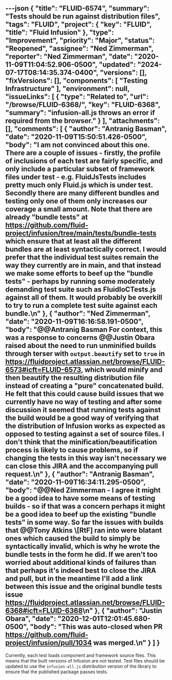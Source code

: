 ---json
{
  "title": "FLUID-6574",
  "summary": "Tests should be run against distribution files",
  "tags": "FLUID",
  "project": {
    "key": "FLUID",
    "title": "Fluid Infusion"
  },
  "type": "Improvement",
  "priority": "Major",
  "status": "Reopened",
  "assignee": "Ned Zimmerman",
  "reporter": "Ned Zimmerman",
  "date": "2020-11-09T11:04:52.906-0500",
  "updated": "2024-07-17T08:14:35.374-0400",
  "versions": [],
  "fixVersions": [],
  "components": [
    "Testing Infrastructure"
  ],
  "environment": null,
  "issueLinks": [
    {
      "type": "Related to",
      "url": "/browse/FLUID-6368/",
      "key": "FLUID-6368",
      "summary": "infusion-all.js throws an error if required from the browser."
    }
  ],
  "attachments": [],
  "comments": [
    {
      "author": "Antranig Basman",
      "date": "2020-11-09T15:50:51.426-0500",
      "body": "I am not convinced about this one. There are a couple of issues - firstly, the profile of inclusions of each test are fairly specific, and only include a particular subset of framework files under test - e.g. FluidJsTests includes pretty much only Fluid.js which is under test. Secondly there are many different bundles and testing only one of them only increases our coverage a small amount. Note that there are already \"bundle tests\" at <https://github.com/fluid-project/infusion/tree/main/tests/bundle-tests> which ensure that at least all the different bundles are at least syntactically correct. I would prefer that the individual test suites remain the way they currently are in main, and that instead we make some efforts to beef up the \"bundle tests\" - perhaps by running some moderately demanding test suite such as FluidIoCTests.js against all of them. It would probably be overkill to try to run a complete test suite against each bundle.\n"
    },
    {
      "author": "Ned Zimmerman",
      "date": "2020-11-09T16:16:58.191-0500",
      "body": "@@Antranig Basman For context, this was a response to concerns @@Justin Obara raised about the need to run unminified builds through terser with `output.beautify` set to `true` in <https://fluidproject.atlassian.net/browse/FLUID-6573#icft=FLUID-6573>, which would minify and then beautify the resulting distribution file instead of creating a \"pure\" concatenated build. He felt that this could cause build issues that we currently have no way of testing and after some discussion it seemed that running tests against the build would be a good way of verifying that the distribution of Infusion works as expected as opposed to testing against a set of source files. I don't think that the minification/beautification process is likely to cause problems, so if changing the tests in this way isn't necessary we can close this JIRA and the accompanying pull request.\n"
    },
    {
      "author": "Antranig Basman",
      "date": "2020-11-09T16:34:11.295-0500",
      "body": "@@Ned Zimmerman - I agree it might be a good idea to have some means of testing builds - so if that was a concern perhaps it might be a good idea to beef up the existing \"bundle tests\" in some way. So far the issues with builds that @@Tony Atkins \\[RtF] ran into were blatant ones which caused the build to simply be syntactically invalid, which is why he wrote the bundle tests in the form he did. If we aren't too worried about additional kinds of failures than that perhaps it's indeed best to close the JIRA and pull, but in the meantime I'll add a link between this issue and the original bundle tests issue <https://fluidproject.atlassian.net/browse/FLUID-6368#icft=FLUID-6368>\n"
    },
    {
      "author": "Justin Obara",
      "date": "2020-12-01T12:01:45.680-0500",
      "body": "This was auto-closed when PR <https://github.com/fluid-project/infusion/pull/1034> was merged.\n"
    }
  ]
}
---
Currently, each test loads component and framework source files. This means that the built versions of Infusion are not tested. Test files should be updated to use the `infusion-all.js` distribution version of the library to ensure that the published package passes tests.

        